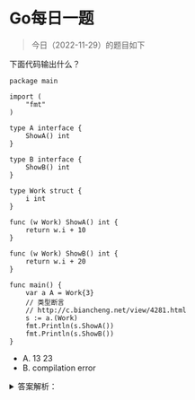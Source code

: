 # Go每日一题

> 今日（2022-11-29）的题目如下

下面代码输出什么？

```golang
package main

import (
	"fmt"
)

type A interface {
	ShowA() int
}

type B interface {
	ShowB() int
}

type Work struct {
	i int
}

func (w Work) ShowA() int {
	return w.i + 10
}

func (w Work) ShowB() int {
	return w.i + 20
}

func main() {
	var a A = Work{3}
	// 类型断言
	// http://c.biancheng.net/view/4281.html
	s := a.(Work)
	fmt.Println(s.ShowA())
	fmt.Println(s.ShowB())
}
```

- A. 13 23
- B. compilation error


<details>
<summary>答案解析：</summary>
<div>

```
13
23
```

参考答案及解析：A。

### 知识点：类型断言。

这道题可以和第 15 天的第三题 和第 16 天的第三题结合起来看。

</div>
</details>
